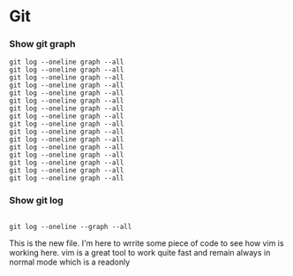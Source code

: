 # Git

### Show git graph

```
git log --oneline graph --all
git log --oneline graph --all
git log --oneline graph --all
git log --oneline graph --all
git log --oneline graph --all
git log --oneline graph --all
git log --oneline graph --all
git log --oneline graph --all
git log --oneline graph --all
git log --oneline graph --all
git log --oneline graph --all
git log --oneline graph --all
git log --oneline graph --all
git log --oneline graph --all
git log --oneline graph --all
git log --oneline graph --all
```

### Show git log

```

git log --oneline --graph --all
```

This is the new file.
I'm here to wrrite some piece of code to see how vim is working here.
vim is a great tool to work quite fast and remain always in normal mode which is a readonly


